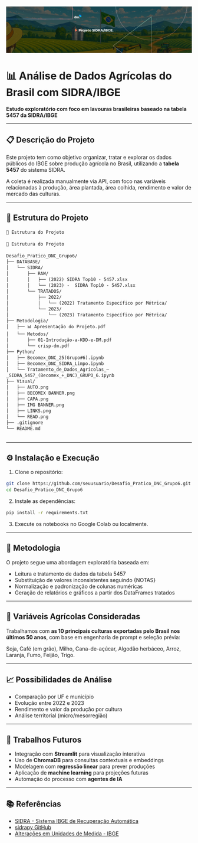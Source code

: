 
<p align="center">
  <img src="Visual/BECOMEX%20BANNER.png" alt="Projeto SIDRA/IBGE - Banner Oficial">
</p>




# 📊 Análise de Dados Agrícolas do Brasil com SIDRA/IBGE

**Estudo exploratório com foco em lavouras brasileiras baseado na tabela 5457 da SIDRA/IBGE**

---

## 📋 Descrição do Projeto

Este projeto tem como objetivo organizar, tratar e explorar os dados públicos do IBGE sobre produção agrícola no Brasil, utilizando a **tabela 5457** do sistema SIDRA. 

A coleta é realizada manualmente via API, com foco nas variáveis relacionadas à produção, área plantada, área colhida, rendimento e valor de mercado das culturas.

---

## 📂 Estrutura do Projeto

```
📂 Estrutura do Projeto

📂 Estrutura do Projeto

Desafio_Pratico_DNC_Grupo6/
├── DATABASE/
│   └── SIDRA/
│       ├── RAW/
│       │   ├── (2022) SIDRA Top10 - 5457.xlsx
│       │   └── (2023) -  SIDRA Top10 - 5457.xlsx
│       └── TRATADOS/
│           ├── 2022/
│           │   └── (2022) Tratamento Específico por Métrica/
│           └── 2023/
│               └── (2023) Tratamento Específico por Métrica/
├── Metodologia/
│   ├── 📊 Apresentação do Projeto.pdf
│   └── Metodos/
│       ├── 01-Introdução-a-KDD-e-DM.pdf
│       └── crisp-dm.pdf
├── Python/
│   ├── Becomex_DNC_25(Grupo#6).ipynb
│   ├── Becomex_DNC_SIDRA_Limpo.ipynb
│   └── Tratamento_de_Dados_Agrícolas_–_SIDRA_5457_(Becomex_+_DNC)_GRUPO_6.ipynb
├── Visual/
│   ├── AUTO.png
│   ├── BECOMEX BANNER.png
│   ├── CAPA.png
│   ├── IMG BANNER.png
│   ├── LINKS.png
│   └── READ.png
├── .gitignore
└── README.md


```

---

## ⚙️ Instalação e Execução

1. Clone o repositório:

```bash
git clone https://github.com/seuusuario/Desafio_Pratico_DNC_Grupo6.git
cd Desafio_Pratico_DNC_Grupo6
```

2. Instale as dependências:

```bash
pip install -r requirements.txt
```

3. Execute os notebooks no Google Colab ou localmente.

---

## 🧪 Metodologia

O projeto segue uma abordagem exploratória baseada em:

- Leitura e tratamento de dados da tabela 5457
- Substituição de valores inconsistentes seguindo {NOTAS}
- Normalização e padronização de colunas numéricas
- Geração de relatórios e gráficos a partir dos DataFrames tratados

---

## 🌽 Variáveis Agrícolas Consideradas

Trabalhamos com **as 10 principais culturas exportadas pelo Brasil nos últimos 50 anos**, com base em engenharia de prompt e seleção prévia:

Soja, Café (em grão), Milho, Cana-de-açúcar, Algodão herbáceo, Arroz, Laranja, Fumo, Feijão, Trigo.

---

## 📈 Possibilidades de Análise

- Comparação por UF e município
- Evolução entre 2022 e 2023
- Rendimento e valor da produção por cultura
- Análise territorial (micro/mesorregião)

---

## 🔮 Trabalhos Futuros

- Integração com **Streamlit** para visualização interativa
- Uso de **ChromaDB** para consultas contextuais e embeddings
- Modelagem com **regressão linear** para prever produções
- Aplicação de **machine learning** para projeções futuras
- Automação do processo com **agentes de IA**

---

## 📚 Referências

- [SIDRA - Sistema IBGE de Recuperação Automática](https://sidra.ibge.gov.br)
- [sidrapy GitHub](https://github.com/arthur-vidal/sidrapy)
- [Alterações em Unidades de Medida - IBGE](https://sidra.ibge.gov.br/content/documentos/pam/AlteracoesUnidadesMedidaFrutas.pdf)
